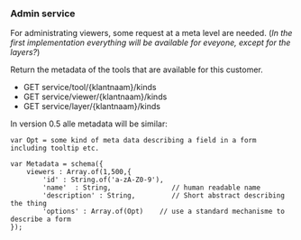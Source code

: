 ### Admin service

For administrating viewers, some request at a meta level are needed. (*In the first implementation everything will be available for eveyone, except for the layers?*)

Return the metadata of the tools that are available for this customer. 

- GET service/tool/{klantnaam}/kinds
- GET service/viewer/{klantnaam}/kinds
- GET service/layer/{klantnaam}/kinds

In version 0.5 alle metadata will be similar:

	var Opt = some kind of meta data describing a field in a form including tooltip etc. 

	var Metadata = schema({
		viewers : Array.of(1,500,{
			'id' : String.of('a-zA-Z0-9'),			
			'name'	: String,				// human readable name
			'description' : String,			// Short abstract describing the thing
			'options' : Array.of(Opt)    // use a standard mechanisme to describe a form
	});

